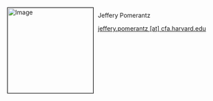 
<img src="{{ site.baseurl }}/about/team/img/jpomerantz.jpg" height="200" width="200" alt="Image" style="float: left; margin: 4px 10px 0px 0px; border: 1px solid #000000;">

Jeffery Pomerantz <insert text here>


[jeffery.pomerantz [at] cfa.harvard.edu](mailto:jennifer.koch@cfa.harvard.edu)
